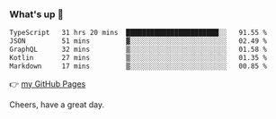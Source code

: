 ### What's up 👋

<!--START_SECTION:waka-->

```txt
TypeScript   31 hrs 20 mins  ███████████████████████░░   91.55 %
JSON         51 mins         ▓░░░░░░░░░░░░░░░░░░░░░░░░   02.49 %
GraphQL      32 mins         ▒░░░░░░░░░░░░░░░░░░░░░░░░   01.58 %
Kotlin       27 mins         ▒░░░░░░░░░░░░░░░░░░░░░░░░   01.35 %
Markdown     17 mins         ▒░░░░░░░░░░░░░░░░░░░░░░░░   00.85 %
```

<!--END_SECTION:waka-->

👉 [my GitHub Pages](https://ykzhukian.github.io)

Cheers, have a great day.

